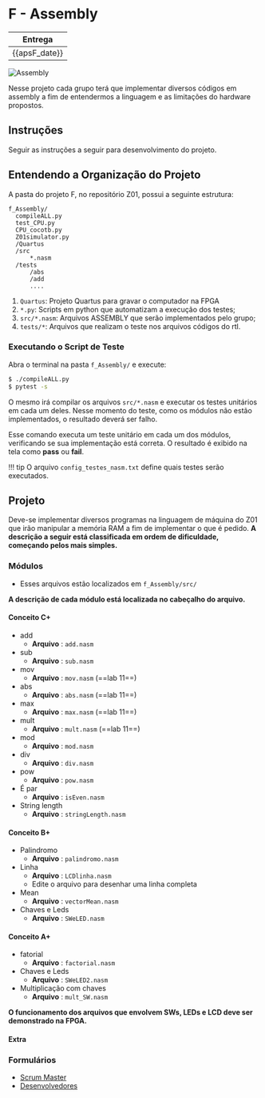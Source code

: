 # F - Assembly

| Entrega      |
|--------------|
| {{apsF_date}} |

![Assembly](../figs/F-Assembly/sistema-assembly.svg)

Nesse projeto cada grupo terá que implementar diversos códigos em assembly a fim de entendermos a linguagem e as limitações do hardware propostos.

## Instruções 

Seguir as instruções a seguir para desenvolvimento do projeto.

## Entendendo a Organização do Projeto

A pasta do projeto F, no repositório Z01, possui a seguinte estrutura:

```
f_Assembly/
  compileALL.py
  test_CPU.py
  CPU_cocotb.py
  Z01simulator.py
  /Quartus
  /src
      *.nasm
  /tests
      /abs
      /add
      ....
```

1. `Quartus`: Projeto Quartus para gravar o computador na FPGA
1. `*.py`: Scripts em python que automatizam a execução dos testes;
1. `src/*.nasm`: Arquivos ASSEMBLY que serão implementados pelo grupo;
1. `tests/*`: Arquivos que realizam o teste nos arquivos códigos do rtl.

### Executando o Script de Teste 

Abra o terminal na pasta `f_Assembly/` e execute:

```bash
$ ./compileALL.py
$ pytest -s
```

O mesmo irá compilar os arquivos `src/*.nasm` e executar os testes unitários em cada um deles. Nesse momento do teste, como os módulos não estão implementados, o resultado deverá ser falho.

Esse comando executa um teste unitário em cada um dos módulos, verificando se sua implementação está correta. O resultado é exibido na tela como  **pass** ou **fail**.


!!! tip
    O arquivo `config_testes_nasm.txt` define quais testes serão executados.

## Projeto

Deve-se implementar diversos programas na linguagem de máquina do Z01 que irão manipular a memória RAM a fim de implementar o que é pedido. **A descrição a seguir está classificada em ordem de dificuldade, começando pelos mais simples.**


### Módulos 

- Esses arquivos estão localizados em `f_Assembly/src/`

**A descrição de cada módulo está localizada no cabeçalho do arquivo.**

#### Conceito C+ 
- add
    - **Arquivo**   : `add.nasm` 
- sub
    - **Arquivo**   : `sub.nasm` 
- mov
    - **Arquivo**   : `mov.nasm` (==lab 11==)           
- abs
    - **Arquivo**   : `abs.nasm` (==lab 11==)
- max
    - **Arquivo**   : `max.nasm` (==lab 11==)
- mult
    - **Arquivo**   : `mult.nasm` (==lab 11==)
- mod
    - **Arquivo**   : `mod.nasm`
- div
    - **Arquivo**   : `div.nasm` 
- pow
    - **Arquivo**   : `pow.nasm`
- É par 
    - **Arquivo** : `isEven.nasm`
- String length 
    - **Arquivo** : `stringLength.nasm`


#### Conceito B+
- Palindromo 
    - **Arquivo** : `palindromo.nasm`
- Linha
    - **Arquivo**   : `LCDlinha.nasm`
    - Edite o arquivo para desenhar uma linha completa
- Mean
    - **Arquivo** : `vectorMean.nasm`
- Chaves e Leds 
    - **Arquivo** : `SWeLED.nasm`

#### Conceito A+
- fatorial
    - **Arquivo**   : `factorial.nasm`    
- Chaves e Leds 
    - **Arquivo** : `SWeLED2.nasm`
- Multiplicação com chaves
    - **Arquivo**   : `mult_SW.nasm`

**O funcionamento dos arquivos que envolvem SWs, LEDs e LCD deve ser demonstrado na FPGA.**
    
#### Extra
<!--
- SWeLED2 
    - **Arquivo** : `SWeLED2.nasm`    
- Nome grupo
    - **Arquivo** : `LCDnomeGrupo.nasm`
- excelToLCD.py
    - **Arquivo** : `excelToLCD.py`
    - Criar um programa em python que converte um tabela do excel (onde cada célula equivale a um px pintado) em um código nasm que executa no Z01 e gera a imagem da tabela

> Os arquivos extras podem substituir algum do conceito **A+** se este não foi implementado.
-->

### Formulários

- [Scrum Master]({{form_scrum_link}})
- [Desenvolvedores]({{form_dev_link}})